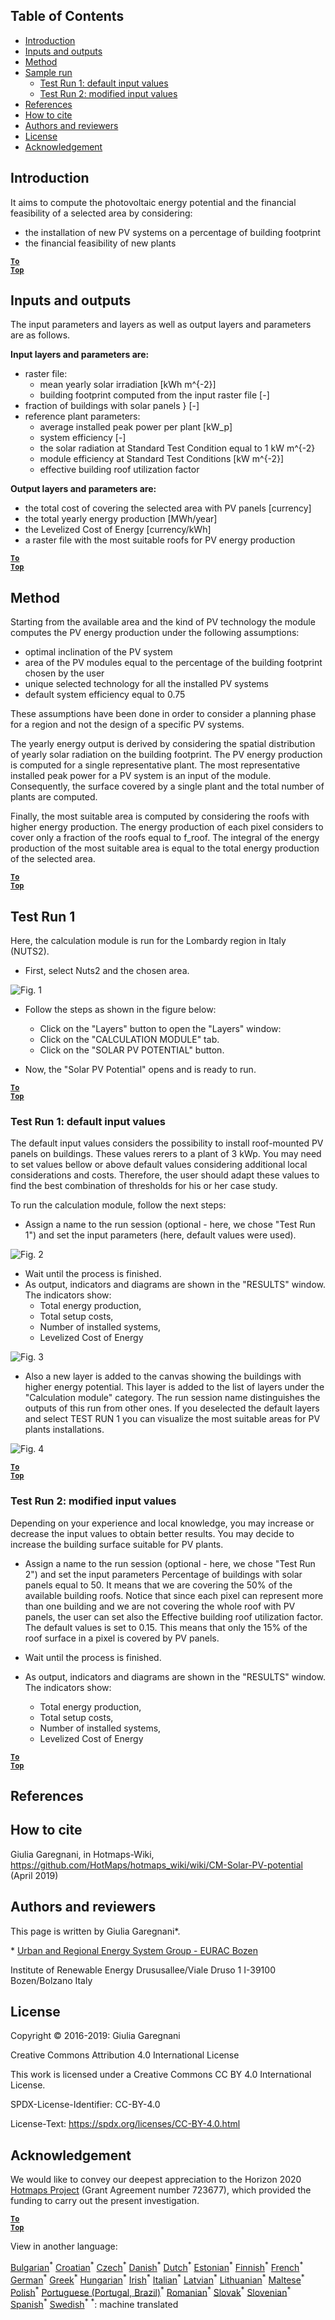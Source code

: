 ﻿## Table of Contents

* [Introduction](#introduction)
* [Inputs and outputs](#inputs-and-outputs)
* [Method](#method)
* [Sample run](#sample-run)
  * [Test Run 1: default input values](#test-run-1-default-input-values)
  * [Test Run 2: modified input values](#test-run-2-modified-input-values)
* [References](#references)
* [How to cite](#how-to-cite)
* [Authors and reviewers](#authors-and-reviewers)
* [License](#license)
* [Acknowledgement](#acknowledgement)


## Introduction

It aims to compute the photovoltaic energy potential and the financial feasibility of a selected area by considering:
- the installation of new PV systems on a percentage of building footprint
- the financial feasibility of new plants

<code><ins>**[To Top](#table-of-contents)**</ins></code>


## Inputs and outputs

The input parameters and layers as well as output layers and parameters are as follows.


**Input layers and parameters are:**

* raster file:
     * mean yearly solar irradiation [kWh m^{-2}] 
     * building footprint computed from the input raster file [-] 
* fraction of buildings with solar panels } [-] 
* reference plant parameters:  
     * average installed peak power per plant [kW_p] 
     * system efficiency [-] 
     * the solar radiation at Standard Test Condition equal to 1 kW  m^{-2}
     * module efficiency at Standard Test Conditions [kW  m^{-2}]
     * effective building roof utilization factor

**Output layers and parameters are:**

* the total cost of covering the selected area with PV panels [currency]
* the total yearly energy production [MWh/year]
* the Levelized Cost of Energy  [currency/kWh]
* a raster file with the most suitable roofs for PV energy production

<code><ins>**[To Top](#table-of-contents)**</ins></code>


## Method

Starting from the available area and the kind of PV technology the module computes the PV energy production under the following assumptions:
- optimal inclination of the PV system
- area of the PV modules equal to the percentage of the building footprint chosen by the user
- unique selected technology for all the installed PV systems
- default system efficiency equal to 0.75 

These assumptions have been done in order to consider a planning phase for a region and not the design of a specific PV systems.

The yearly energy output is  derived by considering the spatial distribution of yearly solar radiation on the building footprint. The PV energy production is computed for a single representative plant.
The most representative installed peak power for a PV system is an input of the module.
Consequently, the surface covered by a single plant and the total number of plants are computed.
 
Finally, the most suitable area is computed by considering the roofs with higher energy production. 
The energy production of each pixel considers to cover only a fraction of the roofs equal to f_roof. The integral of the energy production of the most suitable area is equal to the total energy production of the selected area.


<code><ins>**[To Top](#table-of-contents)**</ins></code>

## Test Run 1
Here, the calculation module is run for the Lombardy region in Italy (NUTS2).

* First, select Nuts2 and the chosen area.

![Fig. 1](https://github.com/HotMaps/hotmaps_wiki/blob/master/Images/cm_solar_PV/default_values_01.png "Select a region")

* Follow the steps as shown in the figure below:
  * Click on the "Layers" button to open the "Layers" window:
  * Click on the "CALCULATION MODULE" tab.
  * Click on the "SOLAR PV POTENTIAL" button.

* Now, the "Solar PV Potential" opens and is ready to run. 


<code><ins>**[To Top](#table-of-contents)**</ins></code>


### Test Run 1: default input values

The default input values considers the possibility to install roof-mounted PV panels on buildings. These values rerers to a plant of 3 kWp. You may need to set values bellow or above default values considering additional local considerations and costs. Therefore, the user should adapt these values to find the best combination of thresholds for his or her case study.

To run the calculation module, follow the next steps:

* Assign a name to the run session (optional - here, we chose "Test Run 1") and set the input parameters (here, default values were used).

![Fig. 2](https://github.com/HotMaps/hotmaps_wiki/blob/master/Images/cm_solar_PV/default_values_02.png "Test run 1 with default values")

* Wait until the process is finished.
* As output, indicators and diagrams are shown in the "RESULTS" window. The indicators show:
  * Total energy production,
  * Total setup costs,
  * Number of installed systems,
  * Levelized Cost of Energy


![Fig. 3](https://github.com/HotMaps/hotmaps_wiki/blob/master/Images/cm_solar_PV/default_values_03.png "Test run 1 INDICATORS tab")


* Also a new layer is added to the canvas showing the buildings with higher energy potential. This layer is added to the list of layers under the "Calculation module" category. The run session name distinguishes the outputs of this run from other ones.
If you deselected the default layers and select TEST RUN 1 you can visualize the most suitable areas for PV plants installations.

![Fig. 4](https://github.com/HotMaps/hotmaps_wiki/blob/master/Images/cm_solar_PV/default_values_03.png "Test run 1 Calculation module LAYERS")


<code><ins>**[To Top](#table-of-contents)**</ins></code>



### Test Run 2: modified input values

Depending on your experience and  local knowledge, you may increase or decrease the input values to obtain better results. You may decide to increase the building surface suitable for PV plants.

* Assign a name to the run session (optional - here, we chose "Test Run 2") and set the input parameters Percentage of buildings with solar panels equal to 50. It means that we are covering the 50% of the available building roofs. Notice that since each pixel can represent more than one building and we are not covering the whole roof with PV panels, the user can set also the Effective building roof utilization factor. The default values is set to 0.15. This means that only the 15% of the roof surface in a pixel is covered by PV panels.

* Wait until the process is finished.
* As output, indicators and diagrams are shown in the "RESULTS" window. The indicators show:
  * Total energy production,
  * Total setup costs,
  * Number of installed systems,
  * Levelized Cost of Energy



<code><ins>**[To Top](#table-of-contents)**</ins></code>


## References



## How to cite
Giulia Garegnani, in Hotmaps-Wiki, https://github.com/HotMaps/hotmaps_wiki/wiki/CM-Solar-PV-potential (April 2019)


## Authors and reviewers

This page is written by Giulia Garegnani\*.


\* [Urban and Regional Energy System Group - EURAC Bozen](http://www.eurac.edu/en/research/technologies/renewableenergy/researchfields/Pages/Energy-strategies-and-planning.aspx)

Institute of Renewable Energy
Drususallee/Viale Druso 1
I-39100 Bozen/Bolzano
Italy


## License

Copyright © 2016-2019: Giulia Garegnani

Creative Commons Attribution 4.0 International License

This work is licensed under a Creative Commons CC BY 4.0 International License.

SPDX-License-Identifier: CC-BY-4.0

License-Text: https://spdx.org/licenses/CC-BY-4.0.html


## Acknowledgement

We would like to convey our deepest appreciation to the Horizon 2020 [Hotmaps Project](https://www.hotmaps-project.eu) (Grant Agreement number 723677), which provided the funding to carry out the present investigation.



<code><ins>**[To Top](#table-of-contents)**</ins></code>






View in another language:

 [Bulgarian](bg-CM-Solar-thermal-and-PV-potential)<sup>\*</sup> [Croatian](hr-CM-Solar-thermal-and-PV-potential)<sup>\*</sup> [Czech](cs-CM-Solar-thermal-and-PV-potential)<sup>\*</sup> [Danish](da-CM-Solar-thermal-and-PV-potential)<sup>\*</sup> [Dutch](nl-CM-Solar-thermal-and-PV-potential)<sup>\*</sup> [Estonian](et-CM-Solar-thermal-and-PV-potential)<sup>\*</sup> [Finnish](fi-CM-Solar-thermal-and-PV-potential)<sup>\*</sup> [French](fr-CM-Solar-thermal-and-PV-potential)<sup>\*</sup> [German](de-CM-Solar-thermal-and-PV-potential)<sup>\*</sup> [Greek](el-CM-Solar-thermal-and-PV-potential)<sup>\*</sup> [Hungarian](hu-CM-Solar-thermal-and-PV-potential)<sup>\*</sup> [Irish](ga-CM-Solar-thermal-and-PV-potential)<sup>\*</sup> [Italian](it-CM-Solar-thermal-and-PV-potential)<sup>\*</sup> [Latvian](lv-CM-Solar-thermal-and-PV-potential)<sup>\*</sup> [Lithuanian](lt-CM-Solar-thermal-and-PV-potential)<sup>\*</sup> [Maltese](mt-CM-Solar-thermal-and-PV-potential)<sup>\*</sup> [Polish](pl-CM-Solar-thermal-and-PV-potential)<sup>\*</sup> [Portuguese (Portugal, Brazil)](pt-CM-Solar-thermal-and-PV-potential)<sup>\*</sup> [Romanian](ro-CM-Solar-thermal-and-PV-potential)<sup>\*</sup> [Slovak](sk-CM-Solar-thermal-and-PV-potential)<sup>\*</sup> [Slovenian](sl-CM-Solar-thermal-and-PV-potential)<sup>\*</sup> [Spanish](es-CM-Solar-thermal-and-PV-potential)<sup>\*</sup> [Swedish](sv-CM-Solar-thermal-and-PV-potential)<sup>\*</sup>
<sup>\*</sup>: machine translated

